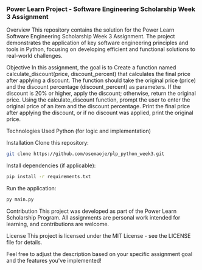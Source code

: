 ### Power Learn Project - Software Engineering Scholarship Week 3 Assignment
Overview
This repository contains the solution for the Power Learn Software Engineering Scholarship Week 3 Assignment. The project demonstrates the application of key software engineering principles and tools in Python, focusing on developing efficient and functional solutions to real-world challenges.

Objective
In this assignment, the goal is to Create a function named calculate_discount(price, discount_percent) that calculates the final price after applying a discount. The function should take the original price (price) and the discount percentage (discount_percent) as parameters. If the discount is 20% or higher, apply the discount; otherwise, return the original price.
Using the calculate_discount function, prompt the user to enter the original price of an item and the discount percentage. Print the final price after applying the discount, or if no discount was applied, print the original price.

Technologies Used
Python (for logic and implementation)


Installation
Clone this repository:

```bash
git clone https://github.com/osemaoje/plp_python_week3.git
```

Install dependencies (if applicable):

```bash
pip install -r requirements.txt
```


Run the application:
```bash
py main.py
```




Contribution
This project was developed as part of the Power Learn Scholarship Program. All assignments are personal work intended for learning, and contributions are welcome.

License
This project is licensed under the MIT License - see the LICENSE file for details.

Feel free to adjust the description based on your specific assignment goal and the features you've implemented!
